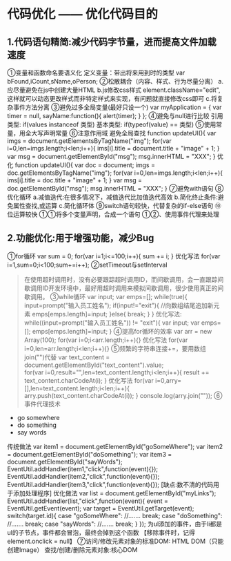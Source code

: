 # 代码优化 —— 优化代码目的
## 1.代码语句精简:减少代码字节量，进而提高文件加载速度
①变量和函数命名要语义化
 定义变量：带出将来用到时的类型 var bFound,iCount,sName,oPerson;
②松散耦合（内容、样式、行为尽量分离）
 a.应尽量避免在js中创建大量HTML
 b.js修改css样式 element.className="edit",这样就可以动态更改样式而非特定样式来实现，有问题就直接修改css即可
 c.将复杂事件方法分离
③避免过多全局变量(最好只设一个)
 var myApplication = {
     var timer = null,
     sayName:function(){
        alert(timer);
     }
 };
④避免与null进行比较
 引用类型: if(values instanceof 类型)
 基本类型: if(typeof(value) == 类型)
⑤使用常量，用全大写声明常量
⑥注意作用域
 避免全局查找
 function updateUI(){
  var imgs = document.getElementsByTagName("img");
  for(var i=0,len=imgs.length;i<len;i++){
    ims[i].title = document.title + "image" + 1;
  }
  var msg = document.getElementById("msg");
  msg.innerHTML = "XXX";
 }
 优化
 function updateUI(){
  var doc = document;
  imgs = doc.getElementsByTagName("img");
  for(var i=0,len=imgs.length;i<len;i++){
    ims[i].title = doc.title + "image" + 1;
  }
  var msg = doc.getElementById("msg");
  msg.innerHTML = "XXX";
 }
⑦避免with语句
⑧优化循环
 a.减值迭代:在很多情况下，减值迭代比加值迭代高效
 b.简化终止条件:避免属性查找,或运算
 c.简化循环体
⑨switch语句较快，代替复杂的if-else语句
⑩位运算较快
①①将多个变量声明，合成一个语句
①②、使用事件代理来处理
## 2.功能优化:用于增强功能，减少Bug
①for循环
 var sum = 0;
 for(var i=1;i<=100;i++){
   sum += i;
 }
 优化写法
 for(var i=1,sum=0;i<100;sum+=i++);
②setTimeout与setInterval
> 在使用超时调用时，没有必要跟踪超时调用ID，而间歇调用，会一直跟踪间歇调用ID开发环境中，最好用超时调用来模拟间歇调用，很少使用真正的间歇调用。
③while循环
 var input;
 var emps=[];
 while(true){
  input=prompt("输入员工姓名");
  if(input!="exit"){
    //向数组结尾追加新元素
    emps[emps.length]=input;
  }else{
    break;
  }
 }
 优化写法:
 while((input=prompt("输入员工姓名")) != "exit"){
  var input;
  var emps=[];
  emps[emps.length]=input;
 }
④提高for循环的效率
 var arr = new Array(100);
 for(var i=0;i<arr.length;i++){}
 优化写法
 for(var i=0,len=arr.length;i<len;i++){}
⑤频繁的字符串连接+=，要用数组join("")代替
 var text_content = document.getElementById("text_content").value;	
 for(var i=0,result="",len=text_content.length;i<len;i++){
   result += text_content.charCodeAt(i);
 }
 优化写法
 for(var i=0,arry=[],len=text_content.length;i<len;i++){
   arry.push(text_content.charCodeAt(i));
 }
 console.log(arry.join(""));
⑥事件代理技术
 <ul id="myLinks">
  <li id="goSomeWhere">go somewhere</li>
  <li id="doSomething">do something</li>
  <li id="sayWords">say words</li>
 </ul>
 传统做法
 var item1 = document.getElementById("goSomeWhere");
 var item2 = document.getElementById("doSomething");
 var item3 = document.getElementById("sayWords");
 EventUtil.addHandler(item1,"click",function(event){});
 EventUtil.addHandler(item2,"click",function(event){});
 EventUtil.addHandler(item3,"click",function(event){});
 [缺点:数不清的代码用于添加处理程序]
 优化做法
 var list = document.getElementById("myLinks");
 EventUtil.addHandler(list,"click",function(event){
  event = EventUtil.getEvent(event);
  var target = EventUtil.getTarget(event);
  switch(target.id){
    case "goSomeWhere":
      //.......
      break;
    case "doSomething":
      //.......
      break;
    case "sayWords":
      //.......
      break;
  }
 });
 为ul添加的事件，由于li都是ul的子节点，事件都会冒泡，最终会掉到这个函数
 【移除事件时，记得element.onclick = null】
⑦访问/修改元素对象的标准DOM: HTML DOM（只能创建Image）
 查找/创建/删除元素对象:核心DOM
 
 
 
 
